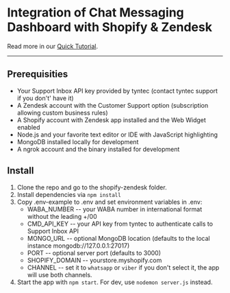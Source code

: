 # Integration of Chat Messaging Dashboard with Shopify & Zendesk


Read more in our [Quick Tutorial](https://www.tyntec.com/docs/support-inbox-integration-support-inbox-shopify-zendesk).

---------------------------------------

## Prerequisities

* Your Support Inbox API key provided by tyntec (contact tyntec support if you don't' have it)
* A Zendesk account with the Customer Support option (subscription allowing custom business rules)
* A Shopify account with Zendesk app installed and the Web Widget enabled
* Node.js and your favorite text editor or IDE with JavaScript highlighting
* MongoDB installed locally for development
* A ngrok account and the binary installed for development

## Install
1. Clone the repo and go to the shopify-zendesk folder.
2. Install dependencies via `npm install`
3. Copy .env-example to .env and set environment variables in .env:
    - WABA_NUMBER -- your WABA number in international format without the leading +/00
    - CMD_API_KEY -- your API key from tyntec to authenticate calls to Support Inbox API
    - MONGO_URL -- optional MongoDB location (defaults to the local instance mongodb://127.0.0.1:27017)
    - PORT -- optional server port (defaults to 3000)
    - SHOPIFY_DOMAIN -- yourstore.myshopify.com
    - CHANNEL -- set it to `whatsapp` or `viber` if you don't select it, the app will use both channels.
4. Start the app with `npm start`. For dev, use `nodemon server.js` instead.

